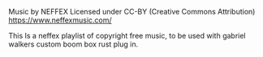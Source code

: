 Music by NEFFEX
Licensed under CC-BY (Creative Commons Attribution)
https://www.neffexmusic.com/

This Is a neffex playlist of copyright free music, to be used with gabriel walkers custom boom box rust plug in.
